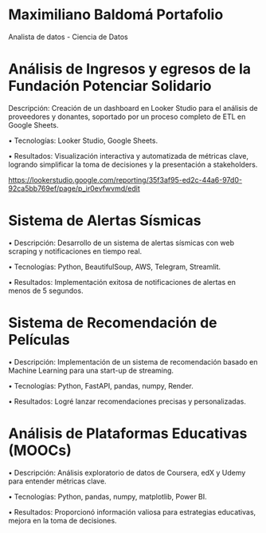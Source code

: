 # Maximiliano Baldomá Portafolio

Analista de datos - Ciencia de Datos


# Análisis de Ingresos y egresos de la Fundación Potenciar Solidario

Descripción: Creación de un dashboard en Looker Studio para el análisis de proveedores y donantes, soportado por un proceso completo de ETL en Google Sheets.

• Tecnologías: Looker Studio, Google Sheets.

• Resultados: Visualización interactiva y automatizada de métricas clave, logrando simplificar la toma de decisiones y la presentación a stakeholders.

https://lookerstudio.google.com/reporting/35f3af95-ed2c-44a6-97d0-92ca5bb769ef/page/p_ir0evfwvmd/edit

# Sistema de Alertas Sísmicas

• Descripción: Desarrollo de un sistema de alertas sísmicas con web scraping y notificaciones en tiempo real.

• Tecnologías: Python, BeautifulSoup, AWS, Telegram, Streamlit.

• Resultados: Implementación exitosa de notificaciones de alertas en menos de 5 
segundos.


# Sistema de Recomendación de Películas

• Descripción: Implementación de un sistema de recomendación basado en Machine Learning para una start-up de streaming. 

• Tecnologías: Python, FastAPI, pandas, numpy, Render. 

• Resultados: Logré lanzar recomendaciones precisas y personalizadas. 


# Análisis de Plataformas Educativas (MOOCs)

• Descripción: Análisis exploratorio de datos de Coursera, edX y Udemy para entender métricas clave. 

• Tecnologías: Python, pandas, numpy, matplotlib, Power BI. 

• Resultados: Proporcionó información valiosa para estrategias educativas, mejora en la toma de decisiones.
